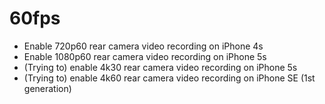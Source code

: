 60fps
=========

- Enable 720p60 rear camera video recording on iPhone 4s
- Enable 1080p60 rear camera video recording on iPhone 5s
- (Trying to) enable 4k30 rear camera video recording on iPhone 5s
- (Trying to) enable 4k60 rear camera video recording on iPhone SE (1st generation)